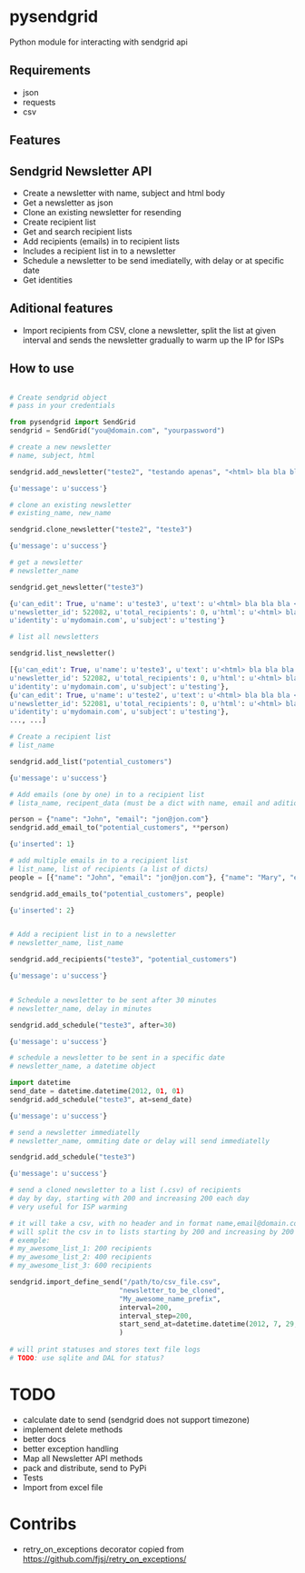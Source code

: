 pysendgrid
==========

Python module for interacting with sendgrid api

Requirements
------------

* json
* requests
* csv

Features
--------

## Sendgrid Newsletter API

* Create a newsletter with name, subject and html body
* Get a newsletter as json
* Clone an existing newsletter for resending
* Create recipient list
* Get and search recipient lists
* Add recipients (emails) in to recipient lists
* Includes a recipient list in to a newsletter
* Schedule a newsletter to be send imediatelly, with delay or at specific date
* Get identities

## Aditional features
* Import recipients from CSV, clone a newsletter, split the list at given interval and sends the newsletter gradually to warm up the IP for ISPs 


How to use
----------

```python

# Create sendgrid object
# pass in your credentials

from pysendgrid import SendGrid
sendgrid = SendGrid("you@domain.com", "yourpassword")

# create a new newsletter
# name, subject, html

sendgrid.add_newsletter("teste2", "testando apenas", "<html> bla bla bla </html>")

{u'message': u'success'}

# clone an existing newsletter
# existing_name, new_name

sendgrid.clone_newsletter("teste2", "teste3") 

{u'message': u'success'}

# get a newsletter
# newsletter_name

sendgrid.get_newsletter("teste3")

{u'can_edit': True, u'name': u'teste3', u'text': u'<html> bla bla bla </html>',
u'newsletter_id': 522082, u'total_recipients': 0, u'html': u'<html> bla bla bla </html>', u'type': u'html', u'date_schedule': 0,
u'identity': u'mydomain.com', u'subject': u'testing'}

# list all newsletters

sendgrid.list_newsletter()

[{u'can_edit': True, u'name': u'teste3', u'text': u'<html> bla bla bla </html>', 
u'newsletter_id': 522082, u'total_recipients': 0, u'html': u'<html> bla bla bla </html>', u'type': u'html', u'date_schedule': 0,
u'identity': u'mydomain.com', u'subject': u'testing'},
{u'can_edit': True, u'name': u'teste2', u'text': u'<html> bla bla bla </html>', 
u'newsletter_id': 522081, u'total_recipients': 0, u'html': u'<html> bla bla bla </html>', u'type': u'html', u'date_schedule': 0,
u'identity': u'mydomain.com', u'subject': u'testing'},
..., ...]

# Create a recipient list
# list_name

sendgrid.add_list("potential_customers")

{u'message': u'success'}

# Add emails (one by one) in to a recipient list
# lista_name, recipent_data (must be a dict with name, email and aditional keys)

person = {"name": "John", "email": "jon@jon.com"}
sendgrid.add_email_to("potential_customers", **person)

{u'inserted': 1}

# add multiple emails in to a recipient list
# list_name, list of recipients (a list of dicts)
people = [{"name": "John", "email": "jon@jon.com"}, {"name": "Mary", "email": "mary@mary.com"}]

sendgrid.add_emails_to("potential_customers", people)

{u'inserted': 2}


# Add a recipient list in to a newsletter
# newsletter_name, list_name

sendgrid.add_recipients("teste3", "potential_customers")

{u'message': u'success'}


# Schedule a newsletter to be sent after 30 minutes
# newsletter_name, delay in minutes

sendgrid.add_schedule("teste3", after=30)

{u'message': u'success'}

# schedule a newsletter to be sent in a specific date
# newsletter_name, a datetime object

import datetime
send_date = datetime.datetime(2012, 01, 01)
sendgrid.add_schedule("teste3", at=send_date)

{u'message': u'success'}

# send a newsletter immediatelly
# newsletter_name, ommiting date or delay will send immediatelly

sendgrid.add_schedule("teste3")

{u'message': u'success'}

# send a cloned newsletter to a list (.csv) of recipients
# day by day, starting with 200 and increasing 200 each day
# very useful for ISP warming

# it will take a csv, with no header and in format name,email@domain.com
# will split the csv in to lists starting by 200 and increasing by 200
# exemple:
# my_awesome_list_1: 200 recipients
# my_awesome_list_2: 400 recipients
# my_awesome_list_3: 600 recipients

sendgrid.import_define_send("/path/to/csv_file.csv",
                           "newsletter_to_be_cloned",
                           "My_awesome_name_prefix",
                           interval=200,
                           interval_step=200,
                           start_send_at=datetime.datetime(2012, 7, 29, 18, 9, 0, 798133)
	                       )
 
# will print statuses and stores text file logs
# TODO: use sqlite and DAL for status?
```

# TODO

* calculate date to send (sendgrid does not support timezone)
* implement delete methods
* better docs
* better exception handling
* Map all Newsletter API methods
* pack and distribute, send to PyPi
* Tests
* Import from excel file

# Contribs
* retry_on_exceptions decorator copied from https://github.com/fjsj/retry_on_exceptions/
